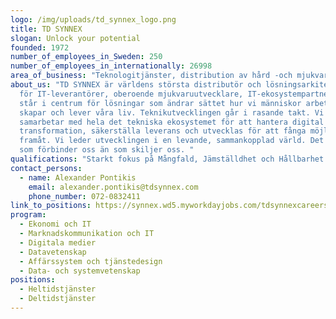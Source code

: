 ```yaml
---
logo: /img/uploads/td_synnex_logo.png
title: TD SYNNEX
slogan: Unlock your potential
founded: 1972
number_of_employees_in_Sweden: 250
number_of_employees_in_internationally: 26998
area_of_business: "Teknologitjänster, distribution av hård -och mjukvara samt Cloudtjänster. "
about_us: "TD SYNNEX är världens största distributör och lösningsarkitektcentral
  för IT-leverantörer, oberoende mjukvaruutvecklare, IT-ekosystempartners och
  står i centrum för lösningar som ändrar sättet hur vi människor arbetar,
  skapar och lever våra liv. Teknikutvecklingen går i rasande takt. Vi
  samarbetar med hela det tekniska ekosystemet för att hantera digital
  transformation, säkerställa leverans och utvecklas för att fånga möjligheter
  framåt. Vi leder utvecklingen i en levande, sammankopplad värld. Det finns mer
  som förbinder oss än som skiljer oss. "
qualifications: "Starkt fokus på Mångfald, Jämställdhet och Hållbarhet. "
contact_persons:
  - name: Alexander Pontikis
    email: alexander.pontikis@tdsynnex.com
    phone_number: 072-0832411
link_to_positions: https://synnex.wd5.myworkdayjobs.com/tdsynnexcareers
program:
  - Ekonomi och IT
  - Marknadskommunikation och IT
  - Digitala medier
  - Datavetenskap
  - Affärssystem och tjänstedesign
  - Data- och systemvetenskap
positions:
  - Heltidstjänster
  - Deltidstjänster
---
```

